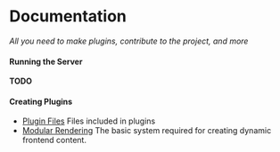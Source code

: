 # Documentation
*All you need to make plugins, contribute to the project, and more*

#### Running the Server
**TODO**

#### Creating Plugins
- [Plugin Files](plugins/PluginFiles.md)
    Files included in plugins
- [Modular Rendering](plugins/ModularRendering.md)
    The basic system required for creating dynamic frontend content.